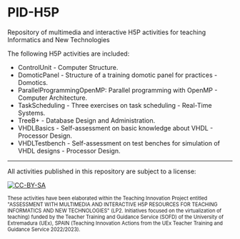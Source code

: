# PID-H5P
Repository of multimedia and interactive H5P activities for teaching Informatics and New Technologies

The following H5P activities are included:
* ControlUnit - Computer Structure.
* DomoticPanel - Structure of a training domotic panel for practices - Domotics.
* ParallelProgrammingOpenMP: Parallel programming with OpenMP - Computer Architecture.
* TaskScheduling - Three exercises on task scheduling - Real-Time Systems.
* TreeB+ - Database Design and Administration.
* VHDLBasics - Self-assessment on basic knowledge about VHDL - Processor Design.
* VHDLTestbench - Self-assessment on test benches for simulation of VHDL designs - Processor Design.
___
All activities published in this repository are subject to a license:

[![CC-BY-SA](https://licensebuttons.net/l/by-sa/4.0/88x31.png)](https://creativecommons.org/licenses/by-sa/4.0/)

<div style="font-size: 80%">
These activities have been elaborated within the Teaching Innovation Project entitled "ASSESSMENT WITH MULTIMEDIA AND INTERACTIVE H5P RESOURCES FOR TEACHING INFORMATICS AND NEW TECHNOLOGIES" (LP2. Initiatives focused on the virtualization of teaching) funded by the Teacher Training and Guidance Service (SOFD) of the University of Extremadura (UEx), SPAIN (Teaching Innovation Actions from the UEx Teacher Training and Guidance Service 2022/2023).
</div>
